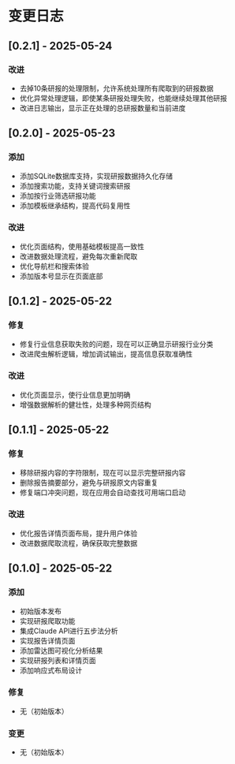 # 变更日志

## [0.2.1] - 2025-05-24

### 改进
- 去掉10条研报的处理限制，允许系统处理所有爬取到的研报数据
- 优化异常处理逻辑，即使某条研报处理失败，也能继续处理其他研报
- 改进日志输出，显示正在处理的总研报数量和当前进度

## [0.2.0] - 2025-05-23

### 添加
- 添加SQLite数据库支持，实现研报数据持久化存储
- 添加搜索功能，支持关键词搜索研报
- 添加按行业筛选研报功能
- 添加模板继承结构，提高代码复用性

### 改进
- 优化页面结构，使用基础模板提高一致性
- 改进数据处理流程，避免每次重新爬取
- 优化导航栏和搜索体验
- 添加版本号显示在页面底部

## [0.1.2] - 2025-05-22

### 修复
- 修复行业信息获取失败的问题，现在可以正确显示研报行业分类
- 改进爬虫解析逻辑，增加调试输出，提高信息获取准确性

### 改进
- 优化页面显示，使行业信息更加明确
- 增强数据解析的健壮性，处理多种网页结构

## [0.1.1] - 2025-05-22

### 修复
- 移除研报内容的字符限制，现在可以显示完整研报内容
- 删除报告摘要部分，避免与研报原文内容重复
- 修复端口冲突问题，现在应用会自动查找可用端口启动

### 改进
- 优化报告详情页面布局，提升用户体验
- 改进数据爬取流程，确保获取完整数据

## [0.1.0] - 2025-05-22

### 添加
- 初始版本发布
- 实现研报爬取功能
- 集成Claude API进行五步法分析
- 实现报告详情页面
- 添加雷达图可视化分析结果
- 实现研报列表和详情页面
- 添加响应式布局设计

### 修复
- 无（初始版本）

### 变更
- 无（初始版本）
